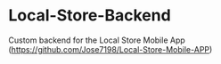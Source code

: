 # Local-Store-Backend


Custom backend for the Local Store Mobile App (https://github.com/Jose7198/Local-Store-Mobile-APP)
